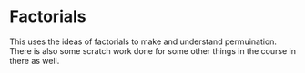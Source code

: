 # Factorials
This uses the ideas of factorials to make and understand permuination.
There is also some scratch work done for some other things in the course in there as well.

